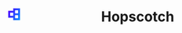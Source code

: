 <h1 align="center">
	<span style="width: 50%;">
		<img src="assets/img/hopscotch-icon128.png" style="display: inline-block; float: left;" width=24px>
		<span>Hopscotch</span>
	</span>
</h1>
